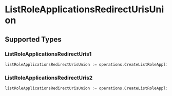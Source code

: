 # ListRoleApplicationsRedirectUrisUnion


## Supported Types

### ListRoleApplicationsRedirectUris1

```go
listRoleApplicationsRedirectUrisUnion := operations.CreateListRoleApplicationsRedirectUrisUnionListRoleApplicationsRedirectUris1(operations.ListRoleApplicationsRedirectUris1{/* values here */})
```

### ListRoleApplicationsRedirectUris2

```go
listRoleApplicationsRedirectUrisUnion := operations.CreateListRoleApplicationsRedirectUrisUnionListRoleApplicationsRedirectUris2(operations.ListRoleApplicationsRedirectUris2{/* values here */})
```

